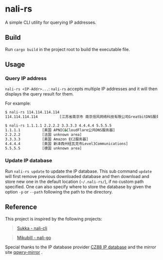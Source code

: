 # nali-rs

A simple CLI utility for querying IP addresses.

## Build
Run `cargo build` in the project root to build the executable file.

## Usage
### Query IP address
`nali-rs <IP-Addr>...`: `nali-rs` accepts multiple IP addresses and it will then displays the query result for them.

For example:

```bash
$ nali-rs 114.114.114.114                        
114.114.114.114          [江苏省南京市 南京信风网络科技有限公司GreatbitDNS服务器]

$ nali-rs 1.1.1.1 2.2.2.2 3.3.3.3 4.4.4.4 5.5.5.5
1.1.1.1          [美国 APNIC&CloudFlare公共DNS服务器]
2.2.2.2          [法国 unknown area]
3.3.3.3          [美国 Amazon EC2服务器]
4.4.4.4          [美国 新泽西州纽瓦克市Level3Communications]
5.5.5.5          [德国 unknown area]
```

### Update IP database
Run `nali-rs update` to update the IP database. This sub command `update` will first remove previous downloaded database and then download and store new one in the default location (`~/.nali-rs/`), if no custom path specified.
One can also specify where to store the database by given the option `-p` or `--path` following the path to the directory.


## Reference
This project is inspired by the following projects:

> [Sukka - nali-cli](https://github.com/SukkaW/nali-cli)

> [Mikubill - nali-go](https://github.com/Mikubill/nali-go)

Special thanks to the IP database provider [CZ88 IP database](http://www.cz88.net/fox/ipdat.shtml) and the mirror site [qqwry-mirror](https://qqwry.mirror.noc.one/) .

